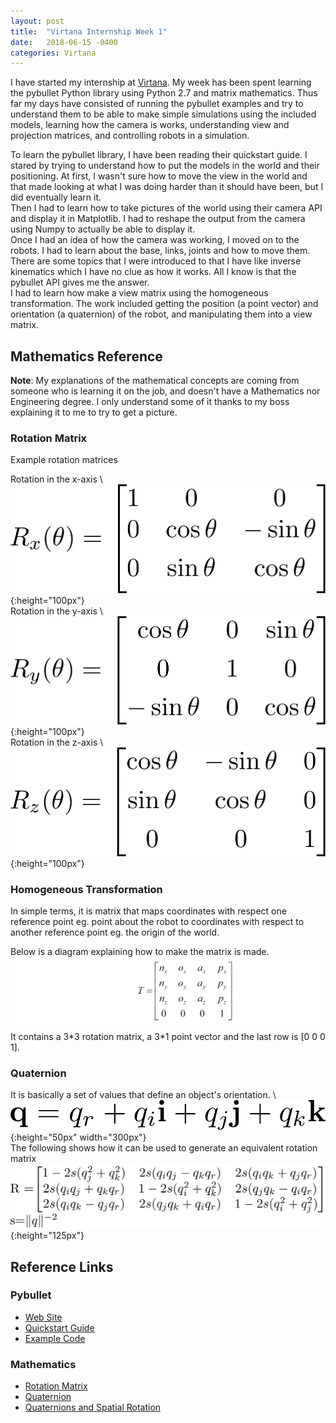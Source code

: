 ```yaml
---
layout: post
title:  "Virtana Internship Week 1"
date:   2018-06-15 -0400
categories: Virtana
---
```


I have started my internship at [Virtana](https://virtanatech.com/). My week has been spent learning the pybullet Python library using Python 2.7 and matrix mathematics. Thus far my days have consisted of running the pybullet examples and try to understand them to be able to make simple simulations using the included models, learning how the camera is works, understanding view and projection matrices, and controlling robots in a simulation.


To learn the pybullet library, I have been reading their quickstart guide. I stared by trying to understand how to put the models in the world and their positioning. At first, I wasn't sure how to move the view in the world and that made looking at what I was doing harder than it should have been, but I did eventually learn it.<br>
Then I had to learn how to take pictures of the world using their camera API and display it in Matplotlib. I had to reshape the output from the camera using Numpy to actually be able to display it. <br>
Once I had an idea of how the camera was working, I moved on to the robots. I had to learn about the base, links, joints and how to move them. There are some topics that I were introduced to that I have like inverse kinematics which I have no clue as how it works. All I know is that the pybullet API gives me the answer. <br>
I had to learn how make a view matrix using the homogeneous transformation. The work included getting the position (a point vector) and orientation (a quaternion) of the robot, and manipulating them into a view matrix.


## Mathematics Reference
**Note**: My explanations of the mathematical concepts are coming from someone who is learning it on the job, and doesn't have a Mathematics nor Engineering degree.
I only understand some of it thanks to my boss explaining it to me to try to get a picture.

### Rotation Matrix
Example rotation matrices

Rotation in the x-axis \\
![Rotation in the x-axis with angle &#952;](/images/virtana_posts/Rotate_X.png){:height="100px"} <br>
Rotation in the y-axis \\
![Rotation in the y-axis with angle &#952;](/images/virtana_posts/Rotate_Y.png){:height="100px"} <br>
Rotation in the z-axis \\
![Rotation in the z-axis with angle &#952;](/images/virtana_posts/Rotate_Z.png){:height="100px"} <br>


### Homogeneous Transformation
In simple terms, it is matrix that maps coordinates with respect one reference point eg. point about the robot
to coordinates with respect to another reference point eg. the origin of the world.


Below is a diagram explaining how to make the matrix is made.
![Homogeneous Transformation](/images/virtana_posts/Homogeneous_Transformation.png)
It contains a 3\*3 rotation matrix, a 3\*1 point vector and the last row is [0 0 0 1].


### Quaternion
It is basically a set of values that define an object's orientation. \\
![Quaternion](/images/virtana_posts/Quaternion.png){:height="50px" width="300px"} <br>
The following shows how it can be used to generate an equivalent rotation matrix <br>
![Quaternion to Rotation Matrix](/images/virtana_posts/Quaternion_to_Rotation_Matrix.png){:height="125px"}


## Reference Links
### Pybullet
- [Web Site](https://pybullet.org/)
- [Quickstart Guide](https://docs.google.com/document/d/10sXEhzFRSnvFcl3XxNGhnD4N2SedqwdAvK3dsihxVUA/edit#heading=h.2ye70wns7io3)
- [Example Code](https://github.com/bulletphysics/bullet3/tree/master/examples/pybullet)

### Mathematics
- [Rotation Matrix](https://en.wikipedia.org/wiki/Rotation_matrix)
- [Quaternion](https://en.wikipedia.org/wiki/Quaternion)
- [Quaternions and Spatial Rotation](https://en.wikipedia.org/wiki/Quaternions_and_spatial_rotation)
